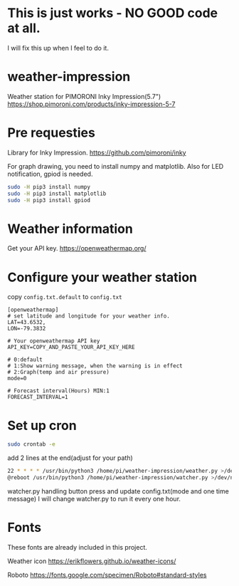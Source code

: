 # This is just works - NO GOOD code at all.
I will fix this up when I feel to do it.

# weather-impression
Weather station for PIMORONI Inky Impression(5.7")
https://shop.pimoroni.com/products/inky-impression-5-7

# Pre requesties
Library for Inky Impression.
https://github.com/pimoroni/inky

For graph drawing, you need to install numpy and matplotlib.
Also for LED notification, gpiod is needed.
```bash
sudo -H pip3 install numpy
sudo -H pip3 install matplotlib
sudo -H pip3 install gpiod
```
# Weather information
Get your API key.
https://openweathermap.org/

# Configure your weather station
copy ```config.txt.default``` to ```config.txt```
```
[openweathermap]
# set latitude and longitude for your weather info.
LAT=43.6532,
LON=-79.3832

# Your openweathermap API key
API_KEY=COPY_AND_PASTE_YOUR_API_KEY_HERE

# 0:default
# 1:Show warning message, when the warning is in effect
# 2:Graph(temp and air pressure)
mode=0

# Forecast interval(Hours) MIN:1
FORECAST_INTERVAL=1
```

# Set up cron
```bash
sudo crontab -e
```

add 2 lines at the end(adjust for your path)
```bash
22 * * * * /usr/bin/python3 /home/pi/weather-impression/weather.py >/dev/null 2>&1
@reboot /usr/bin/python3 /home/pi/weather-impression/watcher.py >/dev/null 2>&1
```

watcher.py handling button press and update config.txt(mode and one time message)
I will change watcher.py to run it every one hour.

# Fonts
These fonts are already included in this project.

Weather icon
https://erikflowers.github.io/weather-icons/

Roboto
https://fonts.google.com/specimen/Roboto#standard-styles

